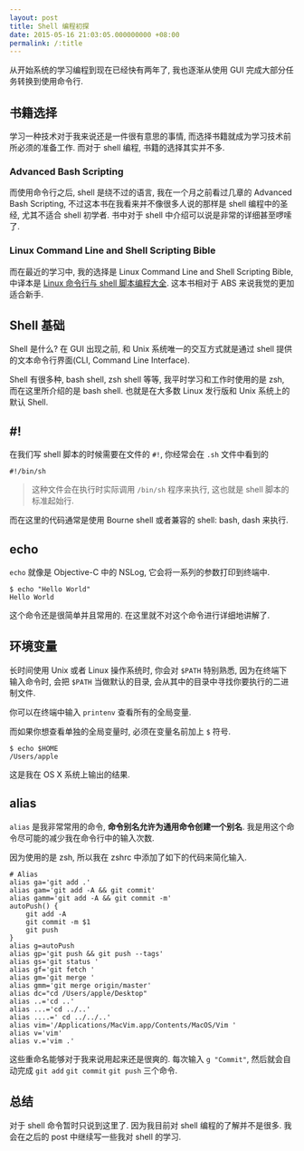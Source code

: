 ```yaml
---
layout: post
title: Shell 编程初探
date: 2015-05-16 21:03:05.000000000 +08:00
permalink: /:title
---
```

从开始系统的学习编程到现在已经快有两年了, 我也逐渐从使用 GUI 完成大部分任务转换到使用命令行.

## 书籍选择

学习一种技术对于我来说还是一件很有意思的事情, 而选择书籍就成为学习技术前所必须的准备工作. 而对于 shell 编程, 书籍的选择其实并不多.

### Advanced Bash Scripting

而使用命令行之后, shell 是绕不过的语言, 我在一个月之前看过几章的 Advanced Bash Scripting, 不过这本书在我看来并不像很多人说的那样是 shell 编程中的圣经, 尤其不适合 shell 初学者. 书中对于 shell 中介绍可以说是非常的详细甚至啰嗦了.

### Linux Command Line and Shell Scripting Bible

而在最近的学习中, 我的选择是 Linux Command Line and Shell Scripting Bible, 中译本是 [Linux 命令行与 shell 脚本编程大全](http://www.amazon.cn/Linux%E5%91%BD%E4%BB%A4%E8%A1%8C%E4%B8%8Eshell%E8%84%9A%E6%9C%AC%E7%BC%96%E7%A8%8B%E5%A4%A7%E5%85%A8-Richard-Blum/dp/B0096EXMS8/ref=sr_1_1?ie=UTF8&qid=1431706028&sr=8-1&keywords=linux+%E5%91%BD%E4%BB%A4%E8%A1%8C%E4%B8%8E+shell). 这本书相对于 ABS 来说我觉的更加适合新手.

## Shell 基础

Shell 是什么? 在 GUI 出现之前, 和 Unix 系统唯一的交互方式就是通过 shell 提供的文本命令行界面(CLI, Command Line Interface).

Shell 有很多种, bash shell, zsh shell 等等, 我平时学习和工作时使用的是 zsh, 而在这里所介绍的是 bash shell. 也就是在大多数 Linux 发行版和 Unix 系统上的默认 Shell.

## #!

在我们写 shell 脚本的时候需要在文件的 `#!`, 你经常会在 `.sh` 文件中看到的

```
#!/bin/sh
```

> 这种文件会在执行时实际调用 `/bin/sh` 程序来执行, 这也就是 shell 脚本的标准起始行.

而在这里的代码通常是使用 Bourne shell 或者兼容的 shell: bash, dash 来执行.

## echo

`echo` 就像是 Objective-C 中的 NSLog, 它会将一系列的参数打印到终端中.

```
$ echo "Hello World"
Hello World
```

这个命令还是很简单并且常用的. 在这里就不对这个命令进行详细地讲解了.

## 环境变量

长时间使用 Unix 或者 Linux 操作系统时, 你会对 `$PATH` 特别熟悉, 因为在终端下输入命令时, 会把 `$PATH` 当做默认的目录, 会从其中的目录中寻找你要执行的二进制文件.

你可以在终端中输入 `printenv` 查看所有的全局变量.

而如果你想查看单独的全局变量时, 必须在变量名前加上 `$` 符号.

```
$ echo $HOME
/Users/apple
```

这是我在 OS X 系统上输出的结果.

## alias

`alias` 是我非常常用的命令,  **命令别名允许为通用命令创建一个别名**. 我是用这个命令尽可能的减少我在命令行中的输入次数.

因为使用的是 zsh, 所以我在 zshrc 中添加了如下的代码来简化输入.

```
# Alias
alias ga='git add .'
alias gam='git add -A && git commit'
alias gamm='git add -A && git commit -m'
autoPush() {
    git add -A
    git commit -m $1
    git push
}
alias g=autoPush
alias gp='git push && git push --tags'
alias gs='git status '
alias gf='git fetch '
alias gm='git merge '
alias gmm='git merge origin/master'
alias dc="cd /Users/apple/Desktop"
alias ..='cd ..'
alias ...='cd ../..'
alias ....=' cd ../../..'
alias vim='/Applications/MacVim.app/Contents/MacOS/Vim '
alias v='vim'
alias v.='vim .'
```

这些重命名能够对于我来说用起来还是很爽的. 每次输入 `g "Commit"`, 然后就会自动完成 `git add` `git commit` `git push` 三个命令.

## 总结

对于 shell 命令暂时只说到这里了. 因为我目前对 shell 编程的了解并不是很多. 我会在之后的 post 中继续写一些我对 shell 的学习.
